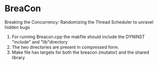 BreaCon
=======

Breaking the Concurrency: Randomizing the Thread Scheduler to unravel hidden bugs

1. For running Breacon.cpp the makfile should include the DYNINST "include" and "lib"directory
2. The two directories are present in compressed form.
3. Make file has targets for both the breacon (mutator) and the shared library

